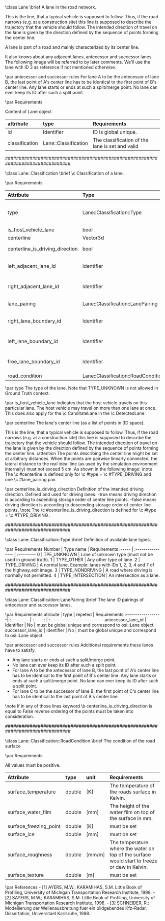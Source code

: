 \class Lane
\brief A lane in the road network.



This is the line, that a typical vehicle is supposed to follow. Thus, if the 
road narrows (e.g. at a construction site) this line is supposed to describe 
the trajectory that the vehicle should follow. The intended direction of travel
on the lane is given by the direction defined by the sequence of points forming
the center line.

A lane is part of a road and mainly characterized by its center line.

It also
knows about any adjacent lanes, antecessor and successor lanes.
The following image will be referred to by later comments. We'll use the lane
with ID 3 as reference if not mentioned otherwise.

\par antecessor and successor rules
For lane A to be the antecessor of lane B, the last point of A's center line
has to be identical to the first point of B's center line. Any
lane starts or ends at such a split/merge point. No lane can ever keep its ID
after such a split point. 

\par Requirements 

Content of Lane object

attribute       |  type                | Requirements
:--------------| :------------------- | :---------------------------
id             | Identifier           | ID is global unique.
classification | Lane::Classification | The classification of the lane is set and valid

################################################################################

\class Lane::Classification
\brief \c Classification of a lane.

\par Requirements

Attribute                        | Type                                | Repeated | Requirements
:------------------------------ | :---------------------------------- | :-----: | :------------
type                            | Lane::Classification::Type          | No      | is set and valid TYPE_UNKNOWN is not allowed in Ground Truth context
is_host_vehicle_lane            | bool                                | No      | is set
centerline                      | Vector3d                            | Yes     | is set see note below
centerline_is_driving_direction | bool                                | No      | is set (preferably to True)
left_adjacent_lane_id           | Identifier                          | Yes     | Should not be defined if the line is #TYPE_INTERSECTION
right_adjacent_lane_id          | Identifier                          | Yes     | Should not be defined if the line is #TYPE_INTERSECTION
lane_pairing                    | Lane::Classification::LanePairing   | Yes     | See LanePairing definition
right_lane_boundary_id          | Identifier                          | Yes     | Should not be defined if the line is #TYPE_INTERSECTION
left_lane_boundary_id           | Identifier                          | Yes     | Should not be defined if the line is #TYPE_INTERSECTION
free_lane_boundary_id           | Identifier                          | Yes     | Should be defined only if the line is #TYPE_INTERSECTION
road_condition                  | Lane::Classification::RoadCondition | No      | is set and valid

\par type 
The type of the lane. Note that TYPE_UNKNOWN is not allowed in Ground Truth context.

\par is_host_vehicle_lane
Indicates that the host vehicle travels on this particular lane. The host 
vehicle may travel on more than one lane at once. This does also apply for 
the \c CanditateLane in the \c DetectedLane .

\par centerline
The lane's center line (as a list of points in 3D space).

This is the line, that a typical vehicle is supposed to follow. Thus, if the 
road narrows (e.g. at a construction site) this line is supposed to describe 
the trajectory that the vehicle should follow. The intended direction of travel 
on the lane is given by the direction defined by the sequence of points forming 
the center line.
\attention The points describing the center line might be set at arbitrary 
distances. When the points are pairwise linearly connected, the lateral distance
to the real ideal line (as used by the simulation environment internally) must 
not exceed 5 cm. As shown in the following image:
\note The \c #centerline is defined only for \c #type = \c #TYPE_DRIVING and one
\c #lane_pairing pair.

\par centerline_is_driving_direction
Definition of the intended driving direction.
Defined and used for driving lanes.
    -true means driving direction is according to ascending storage order of 
    center line points.
    -false means driving direction is according to descending storage order of 
    center line points.
\note The \c #centerline_is_driving_direction is defined for
\c #type = \c #TYPE_DRIVING .



################################################################################

\class Lane::Classification::Type
\brief Definition of available lane types.

\par Requirements
Number | Type name        | Requirements
:----- | :---------------- | :---------
0      | TPE_UNKNOWN       | Lane of unknown type (must not be used in ground truth).
1      | TYPE_OTHER        | Any other type of lane.
2      | TYPE_DRIVING      | A normal lane. Example: lanes with IDs 1, 2, 3, 4 and 7 of the highway_exit image.
3      | TYPE_NONDRIVING   | A road where driving is normally not permitted.
4      | TYPE_INTERSECTION | An intersection as a lane.


################################################################################
 
\class Lane::Classification::LanePairing 
\brief The lane ID pairings of antecessor and successor lanes.

\par Requirements
atribute           |  type      | repeted | Requirements
:------------------| :--------- | :-----: | :---------------------------
antecessor_lane_id | Identifier | No      | must be global unique and correspond to osi::Lane object
successor_lane_id  | Identifier | No      | must be global unique and correspond to osi::Lane object

\par antecessor and successor rules
Additional requirements these lanes have to satisfy.
   - Any lane starts or ends at such a split/merge point.
   - No lane can ever keep its ID after such a split point.
   - For lane A to be the antecessor of lane B, the last point of A's center line has to be identical to the first point of B's center line. Any lane starts or ends at such a split/merge point. No lane can ever keep its ID after such a split point.
   - For lane C to be the successor of lane B, the first point of C's center line has to be identical to the last point of B's center line. 

\note If in any of those lines keyword \b centerline_is_driving_direction is equal to False reverse ordering of the points must be taken into consideration.


################################################################################


\class Lane::Classification::RoadCondition
\brief The condition of the road surface

\par Requirements

All values must be positive.

Attribute               |  type        | unit   | Requirements
:--------------------- | :----------  | :----- | :---------------------------
surface_temperature    | double       | [K]    | The temperature of the roads surface in Kelvin.
surface_water_film     | double       | [mm]   | The height of the water film on top of the surface in mm.
surface_freezing_point | double       | [K]    | must be set 
surface_ice            | double       | [mm]   | must be set 
surface_roughness      | double       | [mm/m] | The temperature where the water on top of the surface would start to freeze or dew in Kelvin.
surface_texture        | double       | [m]    | must be set 

\par References
	- [1] AYERS, M.W.; KARAMIHAS, S.M. Little Book of Profiling, University of Michigan Transportation Research Institute, 1998.
	- [2] SAYERS, M.W.; KARAMIHAS, S.M. Little Book of Profiling, University of Michigan Transportation Research Institute, 1998.
	- [3] SCHNEIDER, R.: Modellierung der Wellenausbreitung fuer ein bildgebendes Kfz-Radar, Dissertation, Universitaet Karlsruhe, 1998.
